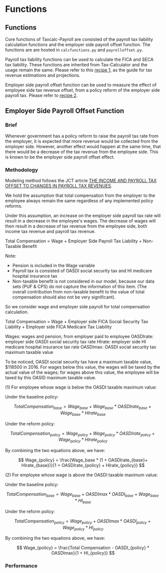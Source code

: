 Functions
=======================

## Functions

Core functions of Taxcalc-Payroll are consisted of the payroll tax liability calculation functions and the employer side payroll offset function. The functions are are hosted in `calcfunctions.py` and `payrolloffset.py`. 

Payroll tax liability functions can be used to calculate the FICA and SECA tax liability. These functions are inherited from Tax-Calculator and the usage remain the same. Please refer to this [recipe 1](https://bodiyang.github.io/Taxcalc-Payroll/recipes/recipe1.html), as the guide for tax revenue estimations and projections.

Employer side payroll offset function can be used to measure the effect of employee side tax revenue offset, from a policy reform of the employer side payroll tax. Please refer to [recipe 2](https://bodiyang.github.io/Taxcalc-Payroll/recipes/recipe2.html).


## Employer Side Payroll Offset Function


### Brief

Whenever government has a policy reform to raise the payroll tax rate from the employer, it is expected that more revenue would be collected from the employer side. However, another effect would happen at the same time, that there would be a decrease of the tax revenue from the employee side. This is known to be the employer side payroll offset effect.


### Methodology

Modeling method follows the JCT article [THE INCOME AND PAYROLL TAX OFFSET TO CHANGES IN PAYROLL TAX REVENUES](https://www.jct.gov/publications/2016/jcx-89-16/).

We hold the assumption that total compensation from the employer to the employee always remain the same regardless of any implemented policy reforms.

Under this assumption, an increase on the employer side payroll tax rate will result in a decrease in the employee's wages. The decrease of wages will then result in a decrease of tax revenue from the employee side, both income tax revenue and payroll tax revenue.

Total Compensation = Wage + Employer Side Payroll Tax Liability + Non-Taxable Benefit
 
Note:
- Pension is included in the Wage variable  
- Payroll tax is consisted of OASDI social security tax and HI medicare hospital insurance tax
- Non-taxable benefit is not considered in our model, because our data sets (PUF & CPS) do not capture the information of this item. (The overall contribution from non-taxable benefit to the value of total compensation should also not be very significant). 


So we consider wage and employer side payroll for total compensation calculation.

Total Compensation = Wage + Employer side FICA Social Security Tax Liability + Employer side FICA Medicare Tax Liability 


Wages: wages and pension, from employer paid to employee
OASDIrate: employer side OASDI social security tax rate
HIrate: employer side HI medicare hospital insurance tax rate
OASDImax: OASDI social security tax maximum taxable value

To be noticed, OASDI social security tax have a maximum taxable value, $118500 in 2016. For wages below this value, the wages will be taxed by the actual value of the wages; for wages above this value, the employee will be taxed by this OASID maximum taxable value.


(1) For employee whose wage is below the OASDI taxable maximum value:

Under the baseline policy:

$$
Total Compensation_{base} = Wage_{base} + Wage_{base} * OASDIrate_{base} + Wage_{base} * HIrate_{base}
$$

Under the reform policy:

$$
Total Compensation_{policy} = Wage_{policy} + Wage_{policy} * OASDIrate_{policy} + Wage_{policy} * HIrate_{policy}
$$

By combining the two equations above, we have:

$$
Wage_{policy} = \frac{Wage_base * (1 + OASDIrate_{base}+ HIrate_{base})}{1 + OASDIrate_{policy} + HIrate_{policy}}
$$

    
(2) For employee whose wage is above the OASDI taxable maximum value:

Under the baseline policy:

$$
Total Compensation_{base} = Wage_{base} + OASDImax * OASDI_{base} + Wage_{base} * HI_{base}
$$

Under the reform policy:

$$
Total Compensation_{policy} = Wage_{policy} + OASDImax * OASDI_{policy} + Wage_{policy} * HI_{policy}
$$

By combining the two equations above, we have:

$$
Wage_{policy} = \frac{Total Compensation - OASDI_{policy} * OASDImax}{1 + HI_{policy}}
$$


    





### Performance 

